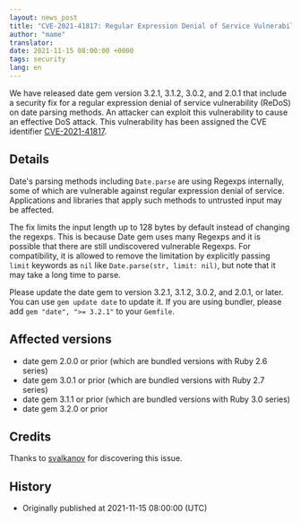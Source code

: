 ```yaml
---
layout: news_post
title: "CVE-2021-41817: Regular Expression Denial of Service Vulnerability of Date Parsing Methods"
author: "mame"
translator:
date: 2021-11-15 08:00:00 +0000
tags: security
lang: en
---
```


We have released date gem version 3.2.1, 3.1.2, 3.0.2, and 2.0.1 that include a security fix for a regular expression denial of service vulnerability (ReDoS) on date parsing methods. An attacker can exploit this vulnerability to cause an effective DoS attack.
This vulnerability has been assigned the CVE identifier [CVE-2021-41817](https://nvd.nist.gov/vuln/detail/CVE-2021-41817).

## Details

Date's parsing methods including `Date.parse` are using Regexps internally, some of which are vulnerable against regular expression denial of service. Applications and libraries that apply such methods to untrusted input may be affected.

The fix limits the input length up to 128 bytes by default instead of changing the regexps. This is because Date gem uses many Regexps and it is possible that there are still undiscovered vulnerable Regexps. For compatibility, it is allowed to remove the limitation by explicitly passing `limit` keywords as `nil` like `Date.parse(str, limit: nil)`, but note that it may take a long time to parse.

Please update the date gem to version 3.2.1, 3.1.2, 3.0.2, and 2.0.1, or later.  You can use `gem update date` to update it.  If you are using bundler, please add `gem "date", ">= 3.2.1"` to your `Gemfile`.

## Affected versions

* date gem 2.0.0 or prior (which are bundled versions with Ruby 2.6 series)
* date gem 3.0.1 or prior (which are bundled versions with Ruby 2.7 series)
* date gem 3.1.1 or prior (which are bundled versions with Ruby 3.0 series)
* date gem 3.2.0 or prior

## Credits

Thanks to [svalkanov](https://github.com/SValkanov/) for discovering this issue.

## History

* Originally published at 2021-11-15 08:00:00 (UTC)
